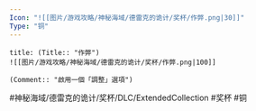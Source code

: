 ```yaml
---
Icon: "![[图片/游戏攻略/神秘海域/德雷克的诡计/奖杯/作弊.png|30]]"
Type: "铜"
---
```

```ad-common-bronze-trophy
title: (Title:: "作弊")
![[图片/游戏攻略/神秘海域/德雷克的诡计/奖杯/作弊.png|100]]

(Comment:: "啟用一個「調整」選項")
```

#神秘海域/德雷克的诡计/奖杯/DLC/ExtendedCollection #奖杯 #铜
